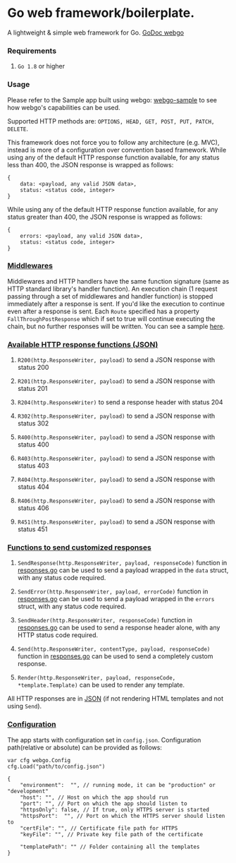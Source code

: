 # Go web framework/boilerplate.

A lightweight & simple web framework for Go.
[GoDoc webgo](https://godoc.org/github.com/bnkamalesh/webgo)


### Requirements

1. `Go 1.8` or higher


### Usage

Please refer to the Sample app built using webgo: [webgo-sample](https://github.com/bnkamalesh/webgo-sample) to see how webgo's capabilities can be used.

Supported HTTP methods are: `OPTIONS, HEAD, GET, POST, PUT, PATCH, DELETE`.

This framework does not force you to follow any architecture (e.g. MVC), instead is more of a configuration over convention based framework. While using any of the default HTTP response function available, for any status less than 400, the JSON response is wrapped as follows:

```
{
	data: <payload, any valid JSON data>,
	status: <status code, integer>
}
```

While using any of the default HTTP response function available, for any status greater than 400, the JSON response is wrapped as follows:

```
{
	errors: <payload, any valid JSON data>,
	status: <status code, integer>
}
```

### [Middlewares](https://github.com/bnkamalesh/webgo-sample/blob/master/middlewares.go)

Middlewares and HTTP handlers have the same function signature (same as HTTP standard library's handler function). An execution chain (1 request passing through a set of middlewares and handler function) is stopped immediately after a response is sent. If you'd like the execution to continue even after a response is sent. Each `Route` specified has a property `FallThroughPostResponse` which if set to true will continue executing the chain, but no further responses will be written. You can see a sample [here](https://github.com/bnkamalesh/webgo-sample/blob/master/routes.go).
	
### [Available HTTP response functions (JSON)](https://github.com/bnkamalesh/webgo/blob/master/responses.go)

1. `R200(http.ResponseWriter, payload)` to send a JSON response with status 200

2. `R201(http.ResponseWriter, payload)` to send a JSON response with status 201

3. `R204(http.ResponseWriter)` to send a response header with status 204

4. `R302(http.ResponseWriter, payload)` to send a JSON response with status 302

5. `R400(http.ResponseWriter, payload)` to send a JSON response with status 400

6. `R403(http.ResponseWriter, payload)` to send a JSON response with status 403

7. `R404(http.ResponseWriter, payload)` to send a JSON response with status 404

7. `R406(http.ResponseWriter, payload)` to send a JSON response with status 406

8. `R451(http.ResponseWriter, payload)` to send a JSON response with status 451


### [Functions to send customized responses](https://github.com/bnkamalesh/webgo/blob/master/responses.go)

1. `SendResponse(http.ResponseWriter, payload, responseCode)` function in [responses.go](https://github.com/bnkamalesh/webgo/blob/master/responses.go) can be used to send a payload wrapped in the `data` struct, with any status code required. 

2. `SendError(http.ResponseWriter, payload, errorCode)` function in [responses.go](https://github.com/bnkamalesh/webgo/blob/master/responses.go) can be used to send a payload wrapped in the `errors` struct, with any status code required. 

3. `SendHeader(http.ResponseWriter, responseCode)` function in [responses.go](https://github.com/bnkamalesh/webgo/blob/master/responses.go) can be used to send a response header alone, with any HTTP status code required.

4. `Send(http.ResponseWriter, contentType, payload, responseCode)` function in [responses.go](https://github.com/bnkamalesh/webgo/blob/master/responses.go) can be used to send a completely custom response.

5. `Render(http.ResponseWriter, payload, responseCode, *template.Template)` can be used to render any template.

All HTTP responses are in [JSON](https://en.wikipedia.org/wiki/JSON) (if not rendering HTML templates and not using `Send`).


### [Configuration](https://github.com/bnkamalesh/webgo-sample/blob/master/config.json)

The app starts with configuration set in `config.json`. Configuration path(relative or absolute) can be provided as follows:

```
var cfg webgo.Config
cfg.Load("path/to/config.json")
```

```
{
	"environment":  "", // running mode, it can be "production" or "development"
	"host": "", // Host on which the app should run
	"port": "", // Port on which the app should listen to
	"httpsOnly": false, // If true, only HTTPS server is started
	"httpsPort":  "", // Port on which the HTTPS server should listen to
	"certFile": "", // Certificate file path for HTTPS
	"keyFile": "", // Private key file path of the certificate

	"templatePath": "" // Folder containing all the templates
}
```
